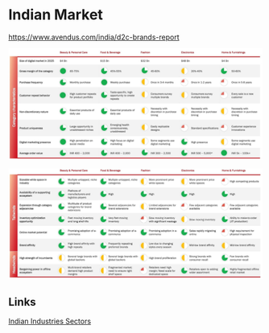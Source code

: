 # Indian Market

<https://www.avendus.com/india/d2c-brands-report>

![image](../../media/Business_Indian-Market-image1.jpg)

![image](../../media/Business_Indian-Market-image2.jpg)

## Links

[Indian Industries Sectors](../../economics/financial-finance-investing/industry-sectors)
